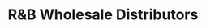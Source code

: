 ---
title: "R&B Wholesale Distributors"
url: /phoenix/rundb-wholesale-distributors/
shop: Großhandel
---